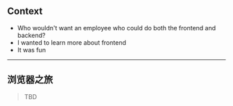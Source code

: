 
## Context

- Who wouldn't want an employee who could do both the frontend and backend?
- I wanted to learn more about frontend
- It was fun

-----

## 浏览器之旅

> TBD
